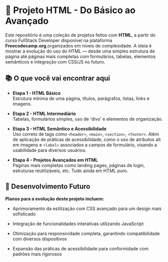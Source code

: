# 🚀 Projeto HTML - Do Básico ao Avançado

Este repositório é uma coleção de projetos feitos com **HTML**, a partir do curso FullStack Developer disponível na plataforma **Freecodecamp.org**,organizados em níveis de complexidade. A ideia é mostrar a evolução do uso do HTML — desde uma simples estrutura de página até páginas mais completas com formulários, tabelas, elementos semânticos e integração com CSS/JS no futuro.

## 📚 O que você vai encontrar aqui

- **Etapa 1 - HTML Básico**  
  Estrutura mínima de uma página, títulos, parágrafos, listas, links e imagens.

- **Etapa 2 - HTML Intermediário**  
  Tabelas, formulários simples, uso de 'divs' e elementos de organização.

- **Etapa 3 - HTML Semântico e Acessibilidade**  
 Uso correto de tags como `<header>`, `<main>`, `<section>`, `<footer>`. Além de aplicação de práticas de acessibilidade, como o uso de atributos alt em imagens e `<label>` associados a campos de formulário, visando a usabilidade para diversos usuários.

- **Etapa 4 - Projetos Avançados em HTML**  
  Páginas mais completas como landing pages, páginas de login, estruturas reutilizáveis, etc. Tudo ainda em HTML puro.


## 🎯 Desenvolvimento Futuro 

**Planos para a evolução deste projeto incluem:**

- Aprimoramento da estilização com CSS avançado para um design mais sofisticado

- Integração de funcionalidades interativas utilizando JavaScript

- Otimização para responsividade completa, garantindo compatibilidade com diversos dispositivos

- Expansão das práticas de acessibilidade para conformidade com padrões mais rigorosos





